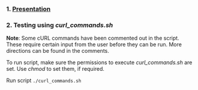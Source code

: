 ### 1. [Presentation](https://docs.google.com/presentation/d/1gq9CSK326j1JeNT9wBxwPIgMIjG17SPbuzkdrCKf3mc/edit?usp=sharing) 

### 2. Testing using _curl_commands.sh_

**Note**: Some cURL commands have been commented out in the script. These require certain input from the user before they can be run. More directions can be found in the comments.

To run script, make sure the permissions to execute _curl_commands.sh_ are set. Use _chmod_ to set them, if required.

Run script `./curl_commands.sh`
